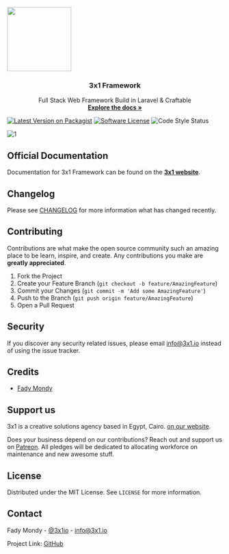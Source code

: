   <a href="https://3x1.io">
    <img src='https://svgshare.com/i/bbA.svg' width="150px;">
  </a>

  <h3 align="center">3x1 Framework</h3>

  <p align="center">
    Full Stack Web Framework Build in Laravel & Craftable
    <br />
    <a href="https://framework.3x1.io/docs"><strong>Explore the docs »</strong></a>
  </p>
  

  [![Latest Version on Packagist](https://img.shields.io/packagist/v/spatie/laravel-sitemap.svg?style=flat-square)](https://packagist.org/packages/3x1io/3x1)
  [![Software License](https://img.shields.io/badge/license-MIT-brightgreen.svg?style=flat-square)](LICENSE)
  ![Code Style Status](https://img.shields.io/github/workflow/status/spatie/laravel-sitemap/Check%20&%20fix%20styling?label=code%20style)


<img src="https://i.ibb.co/KwQSCyL/1.png" alt="1" style="margin-left:auto; margin-right:auto; display: block" />

## Official Documentation
Documentation for 3x1 Framework can be found on the <a href="https://framework.3x1.io/docs"><b>3x1 website</b></a>.

## Changelog

Please see [CHANGELOG](CHANGELOG.md) for more information what has changed recently.

<!-- CONTRIBUTING -->
## Contributing

Contributions are what make the open source community such an amazing place to be learn, inspire, and create. Any contributions you make are **greatly appreciated**.

1. Fork the Project
2. Create your Feature Branch (`git checkout -b feature/AmazingFeature`)
3. Commit your Changes (`git commit -m 'Add some AmazingFeature'`)
4. Push to the Branch (`git push origin feature/AmazingFeature`)
5. Open a Pull Request

## Security

If you discover any security related issues, please email info@3x1.io instead of using the issue tracker.

## Credits

- [Fady Mondy](https://www.linkedin.com/in/engfadymondy)

## Support us

3x1 is a creative solutions agency based in Egypt, Cairo.  [on our website](https://3x1.io).

Does your business depend on our contributions? Reach out and support us on [Patreon](https://www.patreon.com/3x1). 
All pledges will be dedicated to allocating workforce on maintenance and new awesome stuff.

<!-- LICENSE -->
## License

Distributed under the MIT License. See `LICENSE` for more information.

<!-- CONTACT -->
## Contact

Fady Mondy - [@3x1io](https://twitter.com/3x1io) - info@3x1.io

Project Link: [GitHub](https://github.com/3x1io/3x1)
